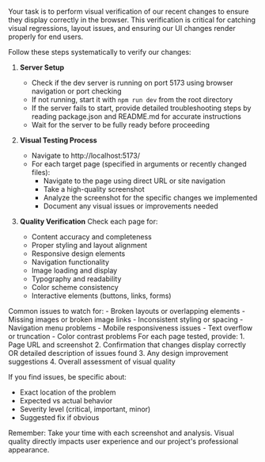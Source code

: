 Your task is to perform visual verification of our recent changes to ensure they display correctly in the browser. This verification is critical for catching visual regressions, layout issues, and ensuring our UI changes render properly for end users.

<instructions>
Follow these steps systematically to verify our changes:

1. **Server Setup**
   - Check if the dev server is running on port 5173 using browser navigation or port checking
   - If not running, start it with `npm run dev` from the root directory
   - If the server fails to start, provide detailed troubleshooting steps by reading package.json and README.md for accurate instructions
   - Wait for the server to be fully ready before proceeding

2. **Visual Testing Process**
   - Navigate to http://localhost:5173/
   - For each target page (specified in arguments or recently changed files):
     * Navigate to the page using direct URL or site navigation
     * Take a high-quality screenshot
     * Analyze the screenshot for the specific changes we implemented
     * Document any visual issues or improvements needed

3. **Quality Verification**
   Check each page for:
   - Content accuracy and completeness
   - Proper styling and layout alignment
   - Responsive design elements
   - Navigation functionality
   - Image loading and display
   - Typography and readability
   - Color scheme consistency
   - Interactive elements (buttons, links, forms)
</instructions>

<examples>
Common issues to watch for:
- Broken layouts or overlapping elements
- Missing images or broken image links
- Inconsistent styling or spacing
- Navigation menu problems
- Mobile responsiveness issues
- Text overflow or truncation
- Color contrast problems
</examples>

<reporting>
For each page tested, provide:
1. Page URL and screenshot
2. Confirmation that changes display correctly OR detailed description of issues found
3. Any design improvement suggestions
4. Overall assessment of visual quality

If you find issues, be specific about:
- Exact location of the problem
- Expected vs actual behavior
- Severity level (critical, important, minor)
- Suggested fix if obvious
</reporting>

Remember: Take your time with each screenshot and analysis. Visual quality directly impacts user experience and our project's professional appearance.